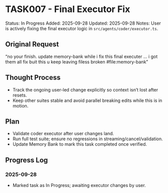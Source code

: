 # TASK007 - Final Executor Fix

Status: In Progress
Added: 2025-09-28
Updated: 2025-09-28
Notes: User is actively fixing the final executor logic in `src/agents/coder/executor.ts`.

## Original Request
“no your finish. update memory-bank while i fix this final executer … i got them all fix buit this u keep leaving filess broken #file:memory-bank”

## Thought Process

- Track the ongoing user-led change explicitly so context isn’t lost after resets.
- Keep other suites stable and avoid parallel breaking edits while this is in motion.


## Plan

- Validate coder executor after user changes land.
- Run full test suite; ensure no regressions in streaming/cancel/validation.
- Update Memory Bank to mark this task completed once verified.


## Progress Log

### 2025-09-28

- Marked task as In Progress; awaiting executor changes by user.
